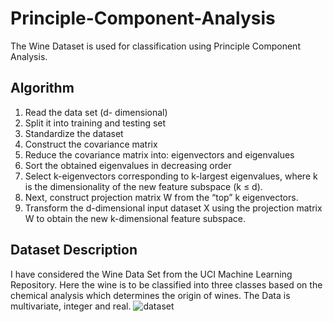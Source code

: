 # Principle-Component-Analysis
The Wine Dataset is used for classification using Principle Component Analysis. 

## Algorithm
1. Read the data set (d- dimensional)
2. Split it into training and testing set
3. Standardize the dataset
4. Construct the covariance matrix
5. Reduce the covariance matrix into: eigenvectors and eigenvalues
6. Sort the obtained eigenvalues in decreasing order
7. Select k-eigenvectors corresponding to k-largest eigenvalues, where k is the dimensionality of the new feature subspace (k ≤ d).
8. Next, construct projection matrix W from the “top” k eigenvectors.
9. Transform the d-dimensional input dataset X using the projection matrix W to obtain the new k-dimensional feature subspace.

## Dataset Description
I have considered the Wine Data Set from the UCI Machine Learning Repository. Here the wine is to be classified into three classes based on the chemical analysis which determines the origin of wines. The Data is multivariate, integer and real.
![dataset](https://user-images.githubusercontent.com/58825386/122722309-2b16c180-d28f-11eb-81aa-3b7715c1f4ab.png)
